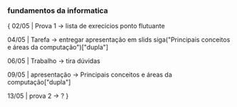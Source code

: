 ### fundamentos da informatica
{
  02/05 | Prova 1 -> lista de exrecicios ponto flutuante 
  
  04/05 | Tarefa -> entregar apresentação em slids siga("Principais conceitos e áreas da computação")["dupla"]

  06/05 | Trabalho -> tira  dúvidas

  09/05 | apresentação -> Principais conceitos e áreas da computação["dupla"]

  13/05 | prova 2 -> ?
}